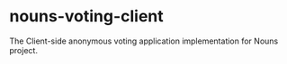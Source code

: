 # nouns-voting-client
The Client-side anonymous voting application implementation for Nouns project.
